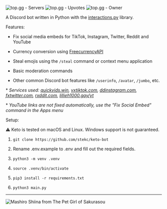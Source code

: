 ![top.gg - Servers](https://top.gg/api/widget/servers/1128948590467895396.svg) ![top.gg - Upvotes](https://top.gg/api/widget/upvotes/1128948590467895396.svg?noavatar=true) ![top.gg - Owner](https://top.gg/api/widget/owner/1128948590467895396.svg?noavatar=true)

A Discord bot written in Python with the [interactions.py](https://github.com/interactions-py/interactions.py) library.

Features:

* Fix social media embeds for TikTok, Instagram, Twitter, Reddit and YouTube

* Currency conversion using [FreecurrencyAPI](https://freecurrencyapi.com)

* Steal emojis using the `/steal` command or context menu application

* Basic moderation commands

* Other common Discord bot features like `/userinfo`, `/avatar`, `/jumbo`, etc.


\* *Services used:
[quickvids.win](https://quickvids.win), [vxtiktok.com](https://vxtiktok.com), [ddinstagram.com](https://ddinstagram.com), [fxtwitter.com](https://fxtwitter.com), [rxddit.com](https://rxddit.com), [lillieh1000.gay/yt](https://lillieh1000.gay)*


\* *YouTube links are not fixed automatically, use the "Fix Social Embed" command in the Apps menu*

Setup:

⚠️ Keto is tested on macOS and Linux. Windows support is not guaranteed.

1. `git clone https://github.com/stekc/keto-bot`

2. Rename .env.example to .env and fill out the required fields.

3. `python3 -m venv .venv`

4. `source .venv/bin/activate`

5. `pip3 install -r requirements.txt`

6. `python3 main.py`

---

![Mashiro Shiina from The Pet Girl of Sakurasou](https://i.imgur.com/MZbB58z.jpg)
